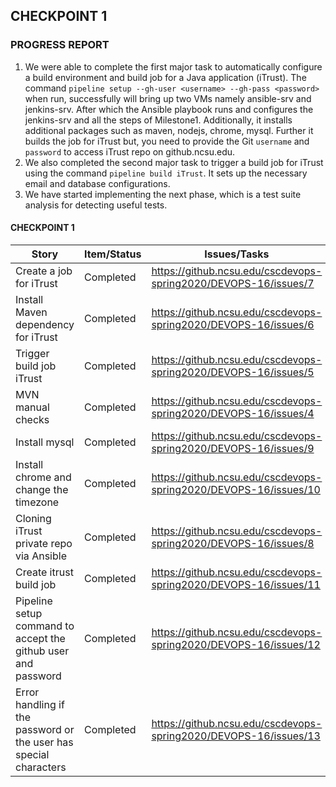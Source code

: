 ## CHECKPOINT 1

### PROGRESS REPORT

1. We were able to complete the first major task to automatically configure a build environment and build job for a Java application (iTrust). The command 
`pipeline setup --gh-user <username> --gh-pass <password>` when run, successfully will bring up two VMs namely ansible-srv and jenkins-srv. After which the Ansible playbook runs and configures the jenkins-srv and all the steps of Milestone1. Additionally, it installs additional packages such as maven, nodejs, chrome, mysql. Further it builds the job for iTrust but, you need to provide the Git `username` and `password` to access iTrust repo on github.ncsu.edu.
2. We also completed the second major task to trigger a build job for iTrust using the command `pipeline build iTrust`. It sets up the necessary email and database configurations.
3. We have started implementing the next phase, which is a test suite analysis for detecting useful tests. 

#### <a name="CHECKPOINT 1"></a> CHECKPOINT 1

| Story   | Item/Status   |  Issues/Tasks
| ------------- | ------------  |  ------------
| Create a job for iTrust | Completed | https://github.ncsu.edu/cscdevops-spring2020/DEVOPS-16/issues/7
| Install Maven dependency for iTrust | Completed | https://github.ncsu.edu/cscdevops-spring2020/DEVOPS-16/issues/6
| Trigger build job iTrust | Completed | https://github.ncsu.edu/cscdevops-spring2020/DEVOPS-16/issues/5
| MVN manual checks | Completed | https://github.ncsu.edu/cscdevops-spring2020/DEVOPS-16/issues/4
| Install mysql | Completed | https://github.ncsu.edu/cscdevops-spring2020/DEVOPS-16/issues/9
| Install chrome and change the timezone | Completed | https://github.ncsu.edu/cscdevops-spring2020/DEVOPS-16/issues/10
| Cloning iTrust private repo via Ansible | Completed | https://github.ncsu.edu/cscdevops-spring2020/DEVOPS-16/issues/8
| Create itrust build job | Completed | https://github.ncsu.edu/cscdevops-spring2020/DEVOPS-16/issues/11
| Pipeline setup command to accept the github user and password | Completed | https://github.ncsu.edu/cscdevops-spring2020/DEVOPS-16/issues/12
| Error handling if the password or the user has special characters | Completed | https://github.ncsu.edu/cscdevops-spring2020/DEVOPS-16/issues/13
